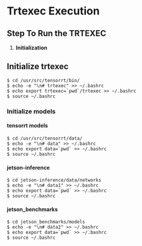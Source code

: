 # Trtexec Execution



## Step To Run the TRTEXEC
1. **Initialization**

## Initialize trtexec
```
$ cd /usr/src/tensorrt/bin/
$ echo -e "\n# trtexec" >> ~/.bashrc
$ echo export trtexec=`pwd`/trtexec >> ~/.bashrc
$ source ~/.bashrc
```

### Initialize models

#### tensorrt models
```
$ cd /usr/src/tensorrt/data/
$ echo -e "\n# data" >> ~/.bashrc
$ echo export data=`pwd` >> ~/.bashrc
$ source ~/.bashrc
```

#### jetson-inference
```
$ cd jetson-inference/data/networks
$ echo -e "\n# data1" >> ~/.bashrc
$ echo export data=`pwd` >> ~/.bashrc
$ source ~/.bashrc
```

#### jetson_benchmarks
```
$ cd jetson_benchmarks/models
$ echo -e "\n# data2" >> ~/.bashrc
$ echo export data=`pwd` >> ~/.bashrc
$ source ~/.bashrc
```


